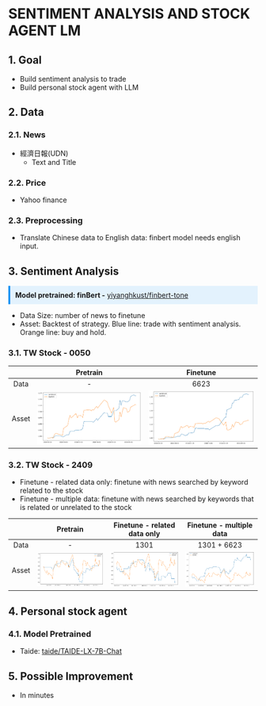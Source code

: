# SENTIMENT ANALYSIS AND STOCK AGENT LM
## 1. Goal
- Build sentiment analysis to trade
- Build personal stock agent with LLM
## 2. Data
### 2.1. News
- 經濟日報(UDN)
    - Text and Title
### 2.2. Price
- Yahoo finance
### 2.3. Preprocessing
- Translate Chinese data to English data: finbert model needs english input.


## 3. Sentiment Analysis
<div style="border-left: 4px solid #2196F3; background-color: #E3F2FD; padding: 10px; margin-bottom: 10px;">
  <strong>Model pretrained: finBert -</strong> <a href="https://huggingface.co/yiyanghkust/finbert-tone">yiyanghkust/finbert-tone</a>
</div>

- Data Size: number of news to finetune
- Asset: Backtest of strategy. Blue line: trade with sentiment analysis. Orange line: buy and hold.

### 3.1. TW Stock - 0050
|       | Pretrain   | Finetune                                               |
|:-----:|:----------:|:------------------------------------------------------:|
| Data  |       -    |         6623                                           |
| Asset |![alt text](finbert-backtest/0050-pt.png)| ![alt text](finbert-backtest/0050-ft.png) |

### 3.2. TW Stock - 2409
- Finetune - related data only: finetune with news searched by keyword related to the stock
- Finetune - multiple data: finetune with news searched by keywords that is related or unrelated to the stock

|       | Pretrain   |   Finetune - related data only | Finetune - multiple data  |
|:-----:|:----------:|:------------------------------:|:-------------------------:|
| Data  |     -      |           1301                 |    1301 + 6623            |
| Asset | ![alt text](finbert-backtest/2409-pt.png) | ![alt text](finbert-backtest/2409-ft.png) | ![alt text](finbert-backtest/2409-ft-m.png)

## 4. Personal stock agent
### 4.1. Model Pretrained
- Taide: [taide/TAIDE-LX-7B-Chat](https://huggingface.co/taide/TAIDE-LX-7B-Chat)

## 5. Possible Improvement
- In minutes
